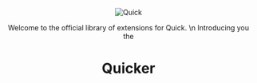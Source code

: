 <p align="center">
  <img src="https://github.com/user-attachments/assets/7ccbcc80-0d10-496f-9412-3cdc122aacc3" alt="Quick">
</p>

<p align="center">Welcome to the official library of extensions for Quick. \n Introducing you the</p>
<h1 align="center">Quicker</h1>
